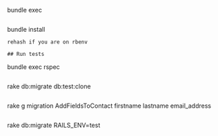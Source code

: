 bundle exec
```
```
bundle install
```
rehash if you are on rbenv

## Run tests
```
bundle exec rspec
```

```
rake db:migrate db:test:clone
```
```
rake g migration AddFieldsToContact firstname lastname email_address
```
```
rake db:migrate RAILS_ENV=test
```